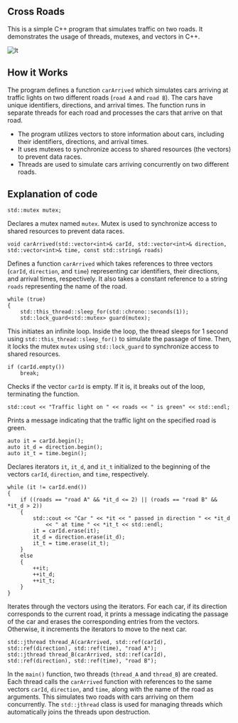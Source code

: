 ## Cross Roads

This is a simple C++ program that simulates traffic on two roads. It demonstrates the usage of threads, mutexes, and vectors in C++.

![lt](https://github.com/NarminaOO/crossRoads/assets/149943881/4946f5d4-3d21-4e9a-99eb-9fb7226fa324)


## How it Works
The program defines a function `carArrived` which simulates cars arriving at traffic lights on two different roads (`road A` and `road B`). 
The cars have unique identifiers, directions, and arrival times. The function runs in separate threads for each road and processes the cars that arrive on that road.

- The program utilizes vectors to store information about cars, including their identifiers, directions, and arrival times.
- It uses mutexes to synchronize access to shared resources (the vectors) to prevent data races.
- Threads are used to simulate cars arriving concurrently on two different roads.

## Explanation of code 
```
std::mutex mutex;
```
Declares a mutex named `mutex`. Mutex is used to synchronize access to shared resources to prevent data races.


```
void carArrived(std::vector<int>& carId, std::vector<int>& direction, std::vector<int>& time, const std::string& roads)
```
Defines a function `carArrived` which takes references to three vectors (`carId`, `direction`, and `time`) representing car identifiers, their directions, and arrival times, respectively. 
It also takes a constant reference to a string `roads` representing the name of the road.

```
while (true)
{
    std::this_thread::sleep_for(std::chrono::seconds(1));
    std::lock_guard<std::mutex> guard(mutex);
```
This initiates an infinite loop. Inside the loop, the thread sleeps for 1 second using `std::this_thread::sleep_for()` to simulate the passage of time. 
Then, it locks the mutex `mutex` using `std::lock_guard` to synchronize access to shared resources.

```
if (carId.empty())
    break;
```
Checks if the vector `carId` is empty. If it is, it breaks out of the loop, terminating the function.

```
std::cout << "Traffic light on " << roads << " is green" << std::endl;
```
Prints a message indicating that the traffic light on the specified road is green.

```
auto it = carId.begin();
auto it_d = direction.begin();
auto it_t = time.begin();
```
Declares iterators `it`, `it_d`, and `it_t` initialized to the beginning of the vectors `carId`, `direction`, and `time`, respectively.

```
while (it != carId.end())
{
    if ((roads == "road A" && *it_d <= 2) || (roads == "road B" && *it_d > 2))
    {
        std::cout << "Car " << *it << " passed in direction " << *it_d
            << " at time " << *it_t << std::endl;
        it = carId.erase(it);
        it_d = direction.erase(it_d);
        it_t = time.erase(it_t);
    }
    else
    {
        ++it;
        ++it_d;
        ++it_t;
    }
}
```
Iterates through the vectors using the iterators. For each car, if its direction corresponds to the current road, it prints a message indicating the passage of the car and erases the corresponding entries from the vectors. 
Otherwise, it increments the iterators to move to the next car.

```
std::jthread thread_A(carArrived, std::ref(carId), std::ref(direction), std::ref(time), "road A");
std::jthread thread_B(carArrived, std::ref(carId), std::ref(direction), std::ref(time), "road B");
```
In the `main()` function, two threads (`thread_A` and `thread_B`) are created. Each thread calls the `carArrived` function with references to the same vectors `carId`, `direction`, and `time`, along with the name of the road as arguments. 
This simulates two roads with cars arriving on them concurrently. The `std::jthread` class is used for managing threads which automatically joins the threads upon destruction.
